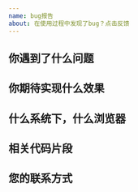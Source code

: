 ```yaml
---
name: bug报告
about: 在使用过程中发现了bug？点击反馈
---
```

## 你遇到了什么问题

## 你期待实现什么效果

## 什么系统下，什么浏览器

## 相关代码片段

## 您的联系方式